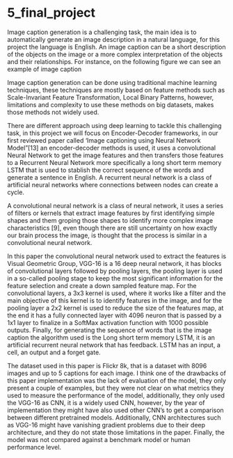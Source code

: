 # 5_final_project
Image caption generation is a challenging task, the main idea is to automatically generate an image description in a natural language, for this project the language is English. An image caption can be a short description of the objects on the image or a more complex interpretation of the objects and their relationships. For instance, on the following figure we can see an example of image caption

Image caption generation can be done using traditional machine learning techniques, these techniques are mostly based on feature methods such as Scale-Invariant Feature Transformation, Local Binary Patterns, however, limitations and complexity to use these methods on big datasets, makes those methods not widely used. 

There are different approach using deep learning to tackle this challenging task, in this project we will focus on Encoder-Decoder frameworks, in our first reviewed paper called ‘Image captioning using Neural Network Model”[13] an encoder-decoder methods is used, it uses a convolutional Neural Network to get the image features and then transfers those features to a Recurrent Neural Network more specifically a long short term memory LSTM that is used to stablish the correct sequence of the words and generate a sentence in English. A recurrent neural network is a class of artificial neural networks where connections between nodes can create a cycle.

A convolutional neural network is a class of neural network, it uses a series of filters or kernels that extract image features by first identifying simple shapes and them groping those shapes to identify more complex image characteristics [9], even though there are still uncertainty on how exactly our brain process the image, is thought that the process is similar in a convolutional neural network. 

In this paper the convolutional neural network used to extract the features is Visual Geometric Group, VGG-16 is a 16 deep neural network, it has blocks of convolutional layers followed by pooling layers, the pooling layer is used in a so-called pooling stage to keep the most significant information for the feature selection and create a down sampled feature map. For the convolutional layers, a 3x3 kernel is used, where it works like a filter and the main objective of this kernel is to identify features in the image, and for the pooling layer a 2x2 kernel is used to reduce the size of the features map, at the end it has a fully connected layer with 4096 neuron that is passed by a 1x1 layer to finalize in a SoftMax activation function with 1000 possible outputs.
Finally, for generating the sequence of words that is the image caption the algorithm used is the Long short term memory LSTM, it is an artificial recurrent neural network that has feedback. LSTM has an input, a cell, an output and a forget gate.

The dataset used in this paper is Flickr 8k, that is a dataset with 8096 images and up to 5 captions for each image. I think one of the drawbacks of this paper implementation was the lack of evaluation of the model, they only present a couple of examples, but they were not clear on what metrics they used to measure the performance of the model, additionally, they only used the VGG-16 as CNN, it is a widely used CNN, however, by the year of implementation they might have also used other CNN’s to get a comparison between different pretrained models. Additionally, CNN architectures such as VGG-16 might have vanishing gradient problems due to their deep architecture, and they do not state those limitations in the paper. Finally, the model was not compared against a benchmark model or human performance level. 


